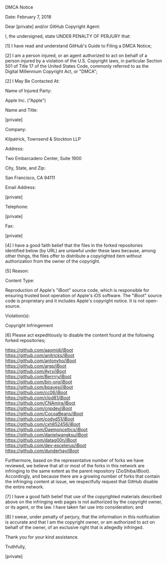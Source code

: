DMCA Notice  
  
Date: February 7, 2018  
  
Dear [private] and/or GitHub Copyright Agent:  
  
I, the undersigned, state UNDER PENALTY OF PERJURY that:  
  
[1] I have read and understand GitHub's Guide to Filing a DMCA Notice;  
  
[2] I am a person injured, or an agent authorized to act on behalf of a person injured by a violation of the U.S. Copyright laws, in particular Section 501 of Title 17 of the United States Code, commonly referred to as the Digital Millennium Copyright Act, or "DMCA";  
  
[2] I May Be Contacted At:  
  
Name of Injured Party:  
  
Apple Inc. ("Apple")  
  
Name and Title:  
  
[private]
  
Company:  
  
Kilpatrick, Townsend & Stockton LLP  
  
Address:  
  
Two Embarcadero Center, Suite 1900  
  
City, State, and Zip:  
  
San Francisco, CA 94111  
  
Email Address:  
  
[private]   
  
Telephone:  
  
[private]   
  
Fax:  
  
[private]   
  
[4] I have a good faith belief that the files in the forked repositories identified below (by URL) are unlawful under these laws because, among other things, the files offer to distribute a copyrighted item without authorization from the owner of the copyright.  
  
[5] Reason:  
  
Content Type:  
  
Reproduction of Apple's "iBoot" source code, which is responsible for ensuring trusted boot operation of Apple's iOS software. The "iBoot" source code is proprietary and it includes Apple's copyright notice. It is not open-source.  
  
Violation(s):  
  
Copyright Infringement  
  
[6] Please act expeditiously to disable the content found at the following forked repositories;  
  
https://github.com/aaomidi/iBoot  
https://github.com/anitricks/iBoot  
https://github.com/antonyho/iBoot  
https://github.com/argp/iBoot  
https://github.com/Ayrx/iBoot  
https://github.com/Berrrry/iBoot  
https://github.com/bin-org/iBoot  
https://github.com/bpavesi/iBoot  
https://github.com/cc06/iBoot  
https://github.com/clod81/iBoot  
https://github.com/CNAmira/iBoot  
https://github.com/cnpdev/iBoot  
https://github.com/CocoaBeans/iBoot  
https://github.com/codyd51/iBoot  
https://github.com/cxh852456/iBoot  
https://github.com/Daemonceltics/iBoot  
https://github.com/danielwangksu/iBoot  
https://github.com/datag00n/iBoot  
https://github.com/dev-excelerus/iBoot  
https://github.com/dunderhay/iBoot  
  
Furthermore, based on the representative number of forks we have reviewed, we believe that all or most of the forks in this network are infringing to the same extent as the parent repository (ZioShiba/iBoot). Accordingly, and because there are a growing number of forks that contain the infringing content at issue, we respectfully request that GitHub disable the entire network.  
  
[7] I have a good faith belief that use of the copyrighted materials described above on the infringing web pages is not authorized by the copyright owner, or its agent, or the law. I have taken fair use into consideration; and  
  
[8] I swear, under penalty of perjury, that the information in this notification is accurate and that I am the copyright owner, or am authorized to act on behalf of the owner, of an exclusive right that is allegedly infringed.  
  
Thank you for your kind assistance.  
  
Truthfully,  
  
[private]  
